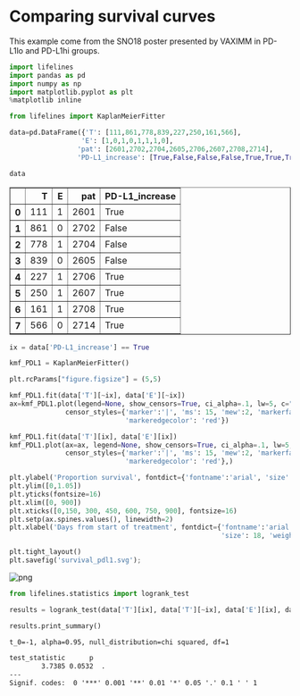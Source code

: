 
# Comparing survival curves
This example come from the SNO18 poster presented by VAXIMM in PD-L1lo and PD-L1hi groups.


```python
import lifelines
import pandas as pd
import numpy as np
import matplotlib.pyplot as plt
%matplotlib inline
```


```python
from lifelines import KaplanMeierFitter
```


```python
data=pd.DataFrame({'T': [111,861,778,839,227,250,161,566],
                  'E': [1,0,1,0,1,1,1,0],
                 'pat': [2601,2702,2704,2605,2706,2607,2708,2714],
                 'PD-L1_increase': [True,False,False,False,True,True,True,True]})
```


```python
data
```

<table border="1" class="dataframe">
  <thead>
    <tr style="text-align: right;">
      <th></th>
      <th>T</th>
      <th>E</th>
      <th>pat</th>
      <th>PD-L1_increase</th>
    </tr>
  </thead>
  <tbody>
    <tr>
      <th>0</th>
      <td>111</td>
      <td>1</td>
      <td>2601</td>
      <td>True</td>
    </tr>
    <tr>
      <th>1</th>
      <td>861</td>
      <td>0</td>
      <td>2702</td>
      <td>False</td>
    </tr>
    <tr>
      <th>2</th>
      <td>778</td>
      <td>1</td>
      <td>2704</td>
      <td>False</td>
    </tr>
    <tr>
      <th>3</th>
      <td>839</td>
      <td>0</td>
      <td>2605</td>
      <td>False</td>
    </tr>
    <tr>
      <th>4</th>
      <td>227</td>
      <td>1</td>
      <td>2706</td>
      <td>True</td>
    </tr>
    <tr>
      <th>5</th>
      <td>250</td>
      <td>1</td>
      <td>2607</td>
      <td>True</td>
    </tr>
    <tr>
      <th>6</th>
      <td>161</td>
      <td>1</td>
      <td>2708</td>
      <td>True</td>
    </tr>
    <tr>
      <th>7</th>
      <td>566</td>
      <td>0</td>
      <td>2714</td>
      <td>True</td>
    </tr>
  </tbody>
</table>

```python
ix = data['PD-L1_increase'] == True

kmf_PDL1 = KaplanMeierFitter()

plt.rcParams["figure.figsize"] = (5,5)

kmf_PDL1.fit(data['T'][~ix], data['E'][~ix])
ax=kmf_PDL1.plot(legend=None, show_censors=True, ci_alpha=.1, lw=5, c="#CC00CC",
              censor_styles={'marker':'|', 'ms': 15, 'mew':2, 'markerfacecolor':'red', 
                             'markeredgecolor': 'red'})

kmf_PDL1.fit(data['T'][ix], data['E'][ix])
kmf_PDL1.plot(ax=ax, legend=None, show_censors=True, ci_alpha=.1, lw=5, c="#0F99B2",
              censor_styles={'marker':'|', 'ms': 15, 'mew':2, 'markerfacecolor':'red', 
                             'markeredgecolor': 'red'},)

plt.ylabel('Proportion survival', fontdict={'fontname':'arial', 'size': 18, 'weight': 'bold'})
plt.ylim([0,1.05])
plt.yticks(fontsize=16)
plt.xlim([0, 900])
plt.xticks([0,150, 300, 450, 600, 750, 900], fontsize=16)
plt.setp(ax.spines.values(), linewidth=2)
plt.xlabel('Days from start of treatment', fontdict={'fontname':'arial',
                                                     'size': 18, 'weight': 'bold'})

plt.tight_layout()
plt.savefig('survival_pdl1.svg');
```


![png](output_5_0.png)

```python
from lifelines.statistics import logrank_test
```


```python
results = logrank_test(data['T'][ix], data['T'][~ix], data['E'][ix], data['E'][~ix], alpha=.95)

results.print_summary()
```


```tex
t_0=-1, alpha=0.95, null_distribution=chi squared, df=1

test_statistic      p   
        3.7385 0.0532  .
---
Signif. codes:  0 '***' 0.001 '**' 0.01 '*' 0.05 '.' 0.1 ' ' 1 
```

